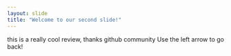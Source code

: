 ```yaml
---
layout: slide
title: "Welcome to our second slide!"
---
```

this is a really cool review, thanks github community
Use the left arrow to go back!

